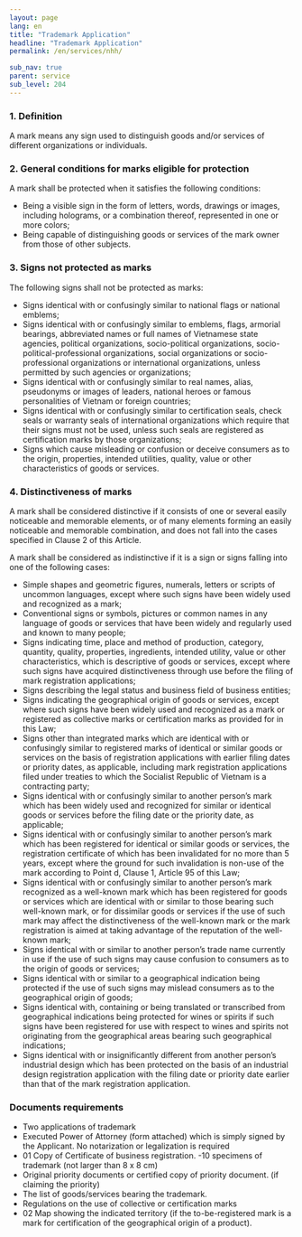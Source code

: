 ```yaml
---
layout: page
lang: en
title: "Trademark Application"
headline: "Trademark Application"
permalink: /en/services/nhh/

sub_nav: true
parent: service
sub_level: 204
---
```


### 1. Definition
A mark means any sign used to distinguish goods and/or services of different organizations or individuals. 

### 2. General conditions for marks eligible for protection
A mark shall be protected when it satisfies the following conditions:
- Being a visible sign in the form of letters, words, drawings or images, including holograms, or a combination thereof, represented in one or more colors;
- Being capable of distinguishing goods or services of the mark owner from those of other subjects. 

### 3. Signs not protected as marks
 
 The following signs shall not be protected as marks:
 
- Signs identical with or confusingly similar to national flags or national emblems;
- Signs identical with or confusingly similar to emblems, flags, armorial bearings, abbreviated names or full names of Vietnamese state agencies, political organizations, socio-political organizations,  socio-political-professional organizations, social organizations or socio-professional organizations or  international organizations, unless permitted by such agencies or organizations;
- Signs identical with or confusingly similar to real names, alias, pseudonyms or images of leaders, national heroes or famous personalities of Vietnam or foreign countries;
- Signs identical with or confusingly similar to certification seals, check seals or warranty seals of international organizations which  require that their signs must not be used, unless such seals are registered as certification marks by those organizations;
- Signs which cause misleading or confusion or deceive consumers as to the origin, properties, intended utilities, quality, value or other characteristics of goods or services.

### 4. Distinctiveness of marks 

A mark shall be considered distinctive if it  consists of one or several easily noticeable and memorable elements, or of many elements forming an easily noticeable and memorable combination, and does not fall into the cases specified in Clause 2 of this Article.

A mark shall be considered as indistinctive if it is a sign or signs falling into one of the following cases: 

- Simple shapes and geometric figures, numerals,  letters or scripts of uncommon languages, except where such signs have been widely used and recognized as a mark; 
- Conventional signs or symbols, pictures or common names in any language of goods or services that have been widely and regularly used and known to many people;
- Signs indicating time, place and method of production, category, quantity, quality, properties, ingredients, intended utility, value or other characteristics, which is descriptive of goods or services, except where such signs have acquired distinctiveness through use before the filing of mark registration applications;
- Signs describing the legal status and business field of business entities;
- Signs indicating the geographical origin of goods or services, except where such signs have been widely used and recognized as a mark or registered as collective marks or certification marks as provided for in this Law;
- Signs other than integrated marks which are identical with or confusingly similar to registered marks of identical or similar goods or services on the basis of registration applications with earlier filing dates or priority dates, as applicable, including mark registration applications filed under treaties to which the Socialist Republic of Vietnam is a contracting party;
- Signs identical with or confusingly similar to another person’s mark which has been widely used and recognized for similar or identical goods or services before the filing date or the priority date, as applicable;
- Signs identical with or confusingly similar to another person’s mark which has been registered for identical or similar goods or services, the registration certificate of which has been invalidated for no more than 5 years, except where the ground for such invalidation is non-use of the mark according to Point d, Clause 1, Article 95 of this Law; 
- Signs identical with or confusingly similar to another person’s mark recognized as a well-known mark which has been registered for goods or services which are identical with or similar to those bearing such well-known mark, or for dissimilar goods or services if the use of such mark may affect the distinctiveness of the well-known mark or the mark registration is aimed at taking advantage of the reputation of the well-known mark;
- Signs identical with or similar to another person’s trade name currently in use if the use of such signs may cause confusion to consumers as to the origin of goods or services;
- Signs identical with or similar to a geographical indication being protected if the use of such signs may mislead consumers as to the geographical origin of goods;
- Signs identical with, containing or being translated or transcribed from geographical indications being protected for wines or spirits if such signs have been registered for use with respect to wines and spirits not originating from the geographical areas bearing such geographical indications;
- Signs identical with or insignificantly different from another person’s industrial design which has been protected on the basis of an industrial design registration application with the filing date or priority date earlier than that of the mark registration application.

### Documents requirements
- Two applications of trademark
- Executed Power of Attorney (form attached) which is simply signed by the Applicant. No notarization or legalization is required
- 01 Copy of Certificate of business registration.
-10 specimens of trademark (not larger than 8 x 8 cm)
- Original priority documents or certified copy of priority document. (if claiming the priority)
- The list of goods/services bearing the trademark.
- Regulations on the use of collective or certification marks
- 02 Map showing the indicated territory (if the to-be-registered mark is a mark for certification of the geographical origin of a product).
